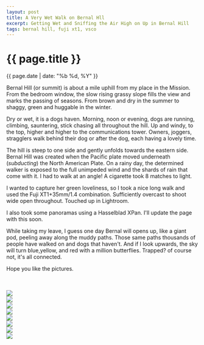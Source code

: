 ```yaml
---
layout: post
title: A Very Wet Walk on Bernal Hll
excerpt: Getting Wet and Sniffing the Air High on Up in Bernal Hill
tags: bernal hill, fuji xt1, vsco
---
```


{{ page.title }}
================
<div class="pdate"> {{ page.date | date: "%b %d, %Y" }} </div>

Bernal Hill (or summit) is about a mile uphill from my place in the
Mission. From the bedroom window, the slow rising grassy slope fills the view
and marks the passing of seasons. From brown and dry in the summer to shaggy,
green and huggable in the winter.

Dry or wet, it is a dogs haven. Morning, noon or evening, dogs are running,
climbing, sauntering, stick chasing all throughout the hill. Up and windy, to
the top, higher and higher to the communications tower. Owners, joggers,
stragglers walk behind their dog or after the dog, each having a lovely
time.

The hill is steep to one side and gently unfolds towards the eastern
 side. Bernal Hill was created when the Pacific plate moved underneath
 (_subducting_) the North American Plate. On a rainy day, the determined walker
 is exposed to the full unimpeded wind and the shards of rain that come with
 it. I had to walk at an angle! A cigarette took 8 matches to light.

I wanted to capture her green loveliness, so I took a nice long walk and used
the Fuji XT1+35mm/1.4 combination. Sufficiently overcast to shoot wide open
throughout. Touched up in Lightroom.

I also took some panoramas using a Hasselblad XPan. I'll update the page with
this soon.

While taking my leave, I guess one day Bernal will opens up, like a giant pod,
peeling away along the muddy paths. Those same paths thousands of people have
walked on and dogs that haven't. And if I look upwards, the sky will turn
blue,yellow, and red with a million butterflies. Trapped? of course not, it's
all connected.

Hope you like the pictures.



<div style="max-width:1200px;margin:0;padding:0;">
<div id="demo5" class="flex-images">
<br>
<br>

<div class="item" data-w="466" data-h="700">
	<div class="img"><a href="https://docs.google.com/uc?id=0B6d70FmpKIi1cng2ZDFUQ2d0NFU"><img src="https://docs.google.com/uc?id=0B6d70FmpKIi1V0pkMTNDN2hWSm8" data-src="https://docs.google.com/uc?id=0B6d70FmpKIi1WHJUX2Q5aVVxWlU"></a></div>
</div>
<div class="item" data-w="466" data-h="700">
	<div class="img"><a href="https://docs.google.com/uc?id=0B6d70FmpKIi1QS1NRG1kdE5EcGM"><img src="https://docs.google.com/uc?id=0B6d70FmpKIi1V0pkMTNDN2hWSm8" data-src="https://docs.google.com/uc?id=0B6d70FmpKIi1bGJYelR5TUZMckk"></a></div>
</div>
<div class="item" data-w="466" data-h="700">
	<div class="img"><a href="https://docs.google.com/uc?id=0B6d70FmpKIi1cFptbEpFZ3NiZG8"><img src="https://docs.google.com/uc?id=0B6d70FmpKIi1V0pkMTNDN2hWSm8" data-src="https://docs.google.com/uc?id=0B6d70FmpKIi1SkJlOXFYMG5tc0U"></a></div>
</div>
<div class="item" data-w="466" data-h="700">
	<div class="img"><a href="https://docs.google.com/uc?id=0B6d70FmpKIi1U1FkMTdsc3pYUzg"><img src="https://docs.google.com/uc?id=0B6d70FmpKIi1V0pkMTNDN2hWSm8" data-src="https://docs.google.com/uc?id=0B6d70FmpKIi1Nl9iM25hdmY5bm8"></a></div>
</div>
<div class="item" data-w="466" data-h="700">
	<div class="img"><a href="https://docs.google.com/uc?id=0B6d70FmpKIi1THdkUVdlYnI5bkk"><img src="https://docs.google.com/uc?id=0B6d70FmpKIi1V0pkMTNDN2hWSm8" data-src="https://docs.google.com/uc?id=0B6d70FmpKIi1bGZyR05oZ1RHcEE"></a></div>
</div>
<div class="item" data-w="466" data-h="700">
	<div class="img"><a href="https://docs.google.com/uc?id=0B6d70FmpKIi1Rmx6eFlaZnc5V00"><img src="https://docs.google.com/uc?id=0B6d70FmpKIi1V0pkMTNDN2hWSm8" data-src="https://docs.google.com/uc?id=0B6d70FmpKIi1WmppaVRXSWdzZ2c"></a></div>
</div>
<div class="item" data-w="466" data-h="700" data-solo="y">
	<div class="img"><a href="https://docs.google.com/uc?id=0B6d70FmpKIi1WEhzQ3VQdEhDSVk"><img src="https://docs.google.com/uc?id=0B6d70FmpKIi1V0pkMTNDN2hWSm8" data-src="https://docs.google.com/uc?id=0B6d70FmpKIi1UGU1cnhvS1lVQmM"></a></div>
</div>
<div class="item" data-w="466" data-h="700" data-sqz="y">
	<div class="img"><a href="https://docs.google.com/uc?id=0B6d70FmpKIi1dk9xZDFMcUozYUU"><img src="https://docs.google.com/uc?id=0B6d70FmpKIi1V0pkMTNDN2hWSm8" data-src="https://docs.google.com/uc?id=0B6d70FmpKIi1UGFZZjFwNjlrTHc"></a></div>
</div>
</div>
</div>

<script>
$('#demo5').flexImages({ rowHeight:700 , truncate: 0});
</script>
